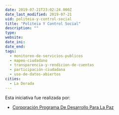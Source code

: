 ```yaml
---
date: 2019-07-21T23:02:24.000Z
date_last_modified: 2019-07-21
uid: politeia-y-control-social
title: "Politeia Y Control Social"
description: ""
type: 
website: 
date_ini: 
date_end: 
tags:
  - monitoreo-de-servicios-publicos
  - mapeo-ciudadano
  - transparencia-y-rendicion-de-cuentas
  - participación-ciudadana
  - uso-de-datos-abiertos
cities: 
  - La Dorada
---
```


Esta iniciativa fue realizada por:

- [Corporación Programa De Desarrollo Para La Paz](/i/corporacion-programa-de-desarrollo-para-la-paz.html)

